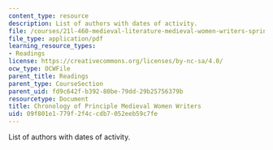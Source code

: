```yaml
---
content_type: resource
description: List of authors with dates of activity.
file: /courses/21l-460-medieval-literature-medieval-women-writers-spring-2004/09f801e1779f2f4ccdb7052eeb59c7fe_hand_out2_listof.pdf
file_type: application/pdf
learning_resource_types:
- Readings
license: https://creativecommons.org/licenses/by-nc-sa/4.0/
ocw_type: OCWFile
parent_title: Readings
parent_type: CourseSection
parent_uid: fd9c642f-b392-80be-79dd-29b25756379b
resourcetype: Document
title: Chronology of Principle Medieval Women Writers
uid: 09f801e1-779f-2f4c-cdb7-052eeb59c7fe
---
```

List of authors with dates of activity.